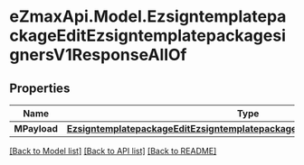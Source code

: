 
# eZmaxApi.Model.EzsigntemplatepackageEditEzsigntemplatepackagesignersV1ResponseAllOf

## Properties

Name | Type | Description | Notes
------------ | ------------- | ------------- | -------------
**MPayload** | [**EzsigntemplatepackageEditEzsigntemplatepackagesignersV1ResponseMPayload**](EzsigntemplatepackageEditEzsigntemplatepackagesignersV1ResponseMPayload.md) |  | 

[[Back to Model list]](../README.md#documentation-for-models)
[[Back to API list]](../README.md#documentation-for-api-endpoints)
[[Back to README]](../README.md)

